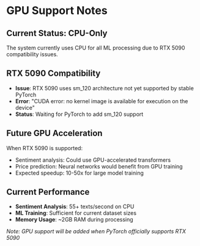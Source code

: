 # GPU Support Notes

## Current Status: CPU-Only

The system currently uses CPU for all ML processing due to RTX 5090 compatibility issues.

## RTX 5090 Compatibility
- **Issue**: RTX 5090 uses sm_120 architecture not yet supported by stable PyTorch
- **Error**: "CUDA error: no kernel image is available for execution on the device"
- **Status**: Waiting for PyTorch to add sm_120 support

## Future GPU Acceleration
When RTX 5090 is supported:
- Sentiment analysis: Could use GPU-accelerated transformers
- Price prediction: Neural networks would benefit from GPU training
- Expected speedup: 10-50x for large model training

## Current Performance
- **Sentiment Analysis**: 55+ texts/second on CPU
- **ML Training**: Sufficient for current dataset sizes
- **Memory Usage**: ~2GB RAM during processing

*Note: GPU support will be added when PyTorch officially supports RTX 5090*